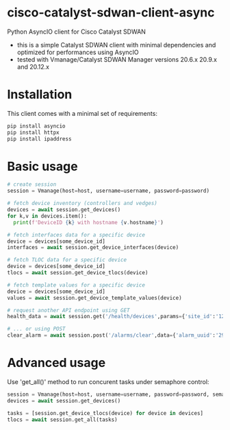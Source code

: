 # cisco-catalyst-sdwan-client-async
Python AsyncIO client for Cisco Catalyst SDWAN
- this is a simple Catalyst SDWAN client with minimal dependencies and optimized for performances using AsyncIO
- tested with Vmanage/Catalyst SDWAN Manager versions 20.6.x 20.9.x and 20.12.x

# Installation

This client comes with a minimal set of requirements:

```python
pip install asyncio
pip install httpx
pip install ipaddress
```

# Basic usage

```python
# create session
session = Vmanage(host=host, username=username, password=password)

# fetch device inventory (controllers and vedges)
devices = await session.get_devices()
for k,v in devices.item():
  print(f'DeviceID {k} with hostname {v.hostname}')

# fetch interfaces data for a specific device
device = devices[some_device_id]
interfaces = await session.get_device_interfaces(device)

# fetch TLOC data for a specific device
device = devices[some_device_id]
tlocs = await session.get_device_tlocs(device)

# fetch template values for a specific device
device = devices[some_device_id]
values = await session.get_device_template_values(device)

# request another API endpoint using GET
health_data = await session.get('/health/devices',params={'site_id':'1234'})

# ... or using POST
clear_alarm = await session.post('/alarms/clear',data={'alarm_uuid':'29f9bf31-0fbe-4114-b8f0-e6234699485c'})
```

# Advanced usage

Use 'get_all()' method to run concurent tasks under semaphore control:

```python
session = Vmanage(host=host, username=username, password=password, semaphore=50)
devices = await session.get_devices()

tasks = [session.get_device_tlocs(device) for device in devices]
tlocs = await session.get_all(tasks)
```
